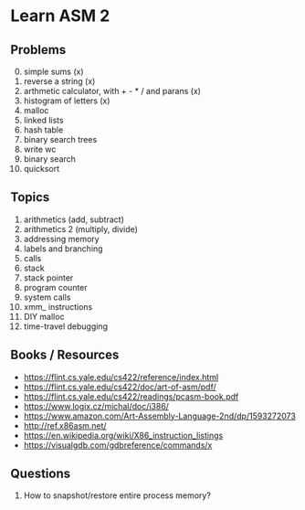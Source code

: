 # Learn ASM 2

## Problems

0. simple sums (x)
1. reverse a string (x)
2. arthmetic calculator, with + - * / and parans (x)
1. histogram of letters (x)
4. malloc
2. linked lists
3. hash table
5. binary search trees
2. write wc
5. binary search
4. quicksort

## Topics

1. arithmetics (add, subtract)
2. arithmetics 2 (multiply, divide)
3. addressing memory
4. labels and branching
5. calls
6. stack
7. stack pointer
8. program counter
9. system calls
10. xmm_ instructions
11. DIY malloc
12. time-travel debugging

## Books / Resources

* https://flint.cs.yale.edu/cs422/reference/index.html
* https://flint.cs.yale.edu/cs422/doc/art-of-asm/pdf/
* https://flint.cs.yale.edu/cs422/readings/pcasm-book.pdf
* https://www.logix.cz/michal/doc/i386/
* https://www.amazon.com/Art-Assembly-Language-2nd/dp/1593272073
* http://ref.x86asm.net/
* https://en.wikipedia.org/wiki/X86_instruction_listings
* https://visualgdb.com/gdbreference/commands/x

## Questions

1. How to snapshot/restore entire process memory?
